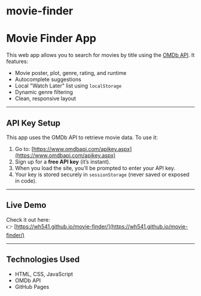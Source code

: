 # movie-finder
#  Movie Finder App

This web app allows you to search for movies by title using the [OMDb API](https://www.omdbapi.com/). It features:

- Movie poster, plot, genre, rating, and runtime
- Autocomplete suggestions
- Local "Watch Later" list using `localStorage`
- Dynamic genre filtering
- Clean, responsive layout

---

##  API Key Setup

This app uses the OMDb API to retrieve movie data. To use it:

1. Go to: [https://www.omdbapi.com/apikey.aspx](https://www.omdbapi.com/apikey.aspx)
2. Sign up for a **free API key** (it’s instant).
3. When you load the site, you’ll be prompted to enter your API key.
4. Your key is stored securely in `sessionStorage` (never saved or exposed in code).

---

##  Live Demo

Check it out here:  
👉 [https://wh541.github.io/movie-finder/](https://wh541.github.io/movie-finder/)

---

##  Technologies Used

- HTML, CSS, JavaScript
- OMDb API
- GitHub Pages
